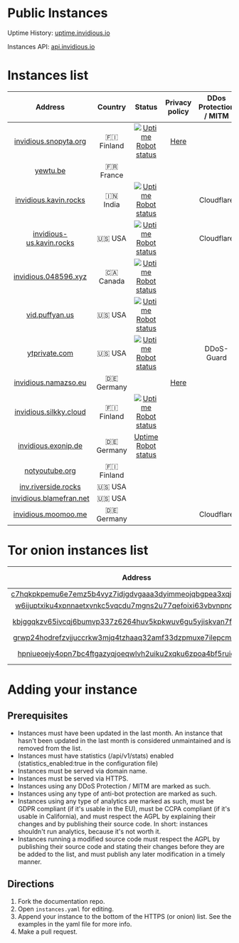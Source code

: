



# Public Instances


Uptime History: [uptime.invidious.io](https://uptime.invidious.io)

Instances API: [api.invidious.io](api.invidious.io)
# Instances list
  

|Address|Country|Status|Privacy policy|DDos Protection / MITM|Owner|Modified|
| :---: | :---: | :---: | :---: | :---: | :---: | :---: |
|[invidious.snopyta.org](https://invidious.snopyta.org)|🇫🇮 Finland|[![Uptime Robot status](https://img.shields.io/uptimerobot/status/m783898765-2a4efa67aa8d1c7be6b1dd9d)](https://status.unixfox.eu/783898765)|[Here](https://snopyta.org/privacy_policy)||[@Perflyst](https://github.com/Perflyst)|No|
|[yewtu.be](https://yewtu.be)|🇫🇷 France||||[@unixfox](https://github.com/unixfox)|No|
|[invidious.kavin.rocks](https://invidious.kavin.rocks)|🇮🇳 India|[![Uptime Robot status](https://img.shields.io/uptimerobot/status/m786132664-f9fa738fba1c4dc2f7364f71)](https://status.kavin.rocks/786132664)||Cloudflare|[@FireMasterK](https://github.com/FireMasterK)|No|
|[invidious-us.kavin.rocks](https://invidious-us.kavin.rocks)|🇺🇸 USA|[![Uptime Robot status](https://img.shields.io/uptimerobot/status/m788216947-f3f63d30899a10dbe9a0338a)](https://status.kavin.rocks/788216947)||Cloudflare|[@FireMasterK](https://github.com/FireMasterK)|No|
|[invidious.048596.xyz](https://invidious.048596.xyz)|🇨🇦 Canada|[![Uptime Robot status](https://img.shields.io/uptimerobot/status/m786792286-b5894e4e11c42b8332375076)](https://status.048596.xyz/786792286)|||[@tenpura-shrimp](https://github.com/tenpura-shrimp)|No|
|[vid.puffyan.us](https://vid.puffyan.us)|🇺🇸 USA|[![Uptime Robot status](https://img.shields.io/uptimerobot/status/m786947233-1131c3f67b9a20621b1926d3)](https://stats.uptimerobot.com/n7A08HGVl6/786947233)|||[@ItsSt0ne](https://github.com/ItsSt0ne)|No|
|[ytprivate.com](https://ytprivate.com)|🇺🇸 USA|[![Uptime Robot status](https://img.shields.io/uptimerobot/status/m786947505-2a50cf3262906bb28c6cf8fc)](https://status.ytprivate.com/786947505)||DDoS-Guard|[@ytprivatecom](https://github.com/ytprivatecom)|[Yes](https://github.com/ytprivatecom/invidious)|
|[invidious.namazso.eu](https://invidious.namazso.eu)|🇩🇪 Germany||[Here](https://namazso.eu/privacy.html)||[@namazso](https://github.com/namazso)|No|
|[invidious.silkky.cloud](https://invidious.silkky.cloud)|🇫🇮 Finland|[![Uptime Robot status](https://img.shields.io/uptimerobot/status/m787784614-79d1acc4b425d1ed813fc793)](https://status.silkky.cloud/787784614)|||[@TheSilkky](https://github.com/TheSilkky)|No|
|[invidious.exonip.de](https://invidious.exonip.de)|🇩🇪 Germany|[Uptime Robot status](https://status.exonip.de/)|||[@Exonip](https://github.com/Exonip)|No|
|[notyoutube.org](https://notyoutube.org)|🇫🇮 Finland||||[@Eggo-Plant](https://github.com/Eggo-Plant)|No|
|[inv.riverside.rocks](https://inv.riverside.rocks)|🇺🇸 USA||||[@RiversideRocks](https://github.com/RiversideRocks)|No|
|[invidious.blamefran.net](https://invidious.blamefran.net)|🇺🇸 USA||||[@Aidan16](https://github.com/Aidan16)|No|
|[invidious.moomoo.me](https://invidious.moomoo.me)|🇩🇪 Germany|||Cloudflare|[@moom0o](https://github.com/moom0o)|No|

# Tor onion instances list
  

|Address|Country|Associated clearnet instance|Privacy policy|Owner|Modified|
| :---: | :---: | :---: | :---: | :---: | :---: |
|[c7hqkpkpemu6e7emz5b4vyz7idjgdvgaaa3dyimmeojqbgpea3xqjoid.onion](http://c7hqkpkpemu6e7emz5b4vyz7idjgdvgaaa3dyimmeojqbgpea3xqjoid.onion)|🇫🇮 Finland|[invidious.snopyta.org](https://invidious.snopyta.org)||[@Perflyst](https://github.com/Perflyst)|No|
|[w6ijuptxiku4xpnnaetxvnkc5vqcdu7mgns2u77qefoixi63vbvnpnqd.onion](http://w6ijuptxiku4xpnnaetxvnkc5vqcdu7mgns2u77qefoixi63vbvnpnqd.onion/)|🇮🇳 India|[invidious.kavin.rocks](https://invidious.kavin.rocks)||[@FireMasterK](https://github.com/FireMasterK)|No|
|[kbjggqkzv65ivcqj6bumvp337z6264huv5kpkwuv6gu5yjiskvan7fad.onion](http://kbjggqkzv65ivcqj6bumvp337z6264huv5kpkwuv6gu5yjiskvan7fad.onion/)|🇳🇱 Netherlands|||[@tirz](https://github.com/tirz)|No|
|[grwp24hodrefzvjjuccrkw3mjq4tzhaaq32amf33dzpmuxe7ilepcmad.onion](http://grwp24hodrefzvjjuccrkw3mjq4tzhaaq32amf33dzpmuxe7ilepcmad.onion/)|🇺🇸 USA|[vid.puffyan.us](https://vid.puffyan.us)||[@ItsSt0ne](https://github.com/ItsSt0ne)|No|
|[hpniueoejy4opn7bc4ftgazyqjoeqwlvh2uiku2xqku6zpoa4bf5ruid.onion](http://hpniueoejy4opn7bc4ftgazyqjoeqwlvh2uiku2xqku6zpoa4bf5ruid.onion/)|🇺🇸 USA|[invidious-us.kavin.rocks](https://invidious-us.kavin.rocks/)||[@FireMasterK](https://github.com/FireMasterK)|No|

# Adding your instance

## Prerequisites

- Instances must have been updated in the last month. An instance that hasn't been updated in the last month is considered unmaintained and is removed from the list.
- Instances must have statistics (/api/v1/stats) enabled (statistics_enabled:true in the configuration file)
- Instances must be served via domain name.
- Instances must be served via HTTPS.
- Instances using any DDoS Protection / MITM are marked as such.
- Instances using any type of anti-bot protection are marked as such.
- Instances using any type of analytics are marked as such, must be GDPR compliant (if it's usable in the EU), must be CCPA compliant (if it's usable in California), and must respect the AGPL by explaining their changes and by publishing their source code. In short: instances shouldn't run analytics, because it's not worth it.
- Instances running a modified source code must respect the AGPL by publishing their source code and stating their changes before they are be added to the list, and must publish any later modification in a timely manner.
  

## Directions

1. Fork the documentation repo.
2. Open `instances.yaml` for editing.
3. Append your instance to the bottom of the HTTPS (or onion) list. See the examples in the yaml file for more info.
4. Make a pull request.
